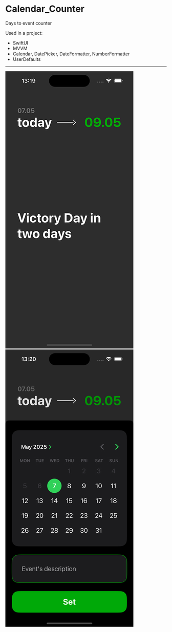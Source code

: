 # Calendar_Counter

Days to event counter
 
 Used in a project:
* SwiftUI
* MVVM
* Calendar, DatePicker, DateFormatter, NumberFormatter
* UserDefaults

---
![Image alt](https://github.com/AlexKolch/Calendar_Counter/blob/main/Screen/1.jpg)
![Image alt](https://github.com/AlexKolch/Calendar_Counter/blob/main/Screen/2.jpg)
